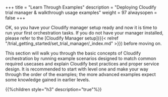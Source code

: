 +++
title = "Learn Through Examples"
description = "Deploying Cloudify trial manager & walkthrough usage examples"
weight = 97
alwaysopen = false
+++

OK, so you have your Cloudify manager setup ready and now it is time to run your first orchestration tasks.
If you do not have your manager installed, please refer to the [Cloudify Manager setup]({{< relref "/trial_getting_started/set_trial_manager/_index.md" >}}) before moving on.

This section will walk you through the basic concepts of Cloudify orchestration by running example scenarios designed to match common required usecases and explain Cloudify best practices and proper service design.
It is recommended to start with level one and make your way through the order of the examples; the more advanced examples expect some knowledge gained in earlier levels.

{{%children style="h3" description="true"%}}
